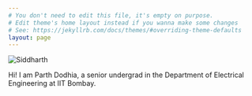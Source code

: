 ```yaml
---
# You don't need to edit this file, it's empty on purpose.
# Edit theme's home layout instead if you wanna make some changes
# See: https://jekyllrb.com/docs/themes/#overriding-theme-defaults
layout: page
---
```



<img src="/2021_Lake_District_Cropped-2.jpg" alt="Siddharth" style="max-width:241px;max-height:200px">

Hi! I am Parth Dodhia, a senior undergrad in the Department of Electrical Engineering at IIT Bombay.
